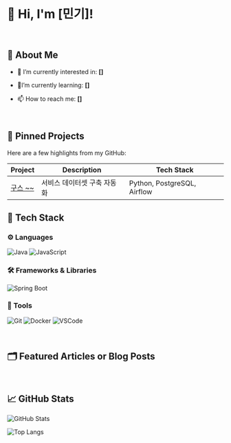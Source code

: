 # 👋 Hi, I'm [민기]!

<br>

## 🚀 About Me

- 🔭 I’m currently interested in: **[]**
- 🌱I’m currently learning: **[]**

- 📫 How to reach me: **[]**

<br>

## 📌 Pinned Projects

Here are a few highlights from my GitHub:

| Project                                          | Description                 | Tech Stack                  |
| ------------------------------------------------ | --------------------------- | --------------------------- |
| [구스 ~~](https://github.com/BOKJUNSOO/seoul-de) | 서비스 데이터셋 구축 자동화 | Python, PostgreSQL, Airflow |

## 🧰 Tech Stack

### ⚙️ Languages

![Java](https://img.shields.io/badge/Java-007396?style=for-the-badge&logo=openjdk&logoColor=white)
![JavaScript](https://img.shields.io/badge/JavaScript-F7DF1E?style=for-the-badge&logo=javascript&logoColor=black)

### 🛠 Frameworks & Libraries

![Spring Boot](https://img.shields.io/badge/Spring_Boot-6DB33F?style=for-the-badge&logo=springboot&logoColor=white)

### 🐳 Tools

![Git](https://img.shields.io/badge/Git-F05032?style=for-the-badge&logo=git&logoColor=white)
![Docker](https://img.shields.io/badge/Docker-2496ED?style=for-the-badge&logo=docker&logoColor=white)
![VSCode](https://img.shields.io/badge/VSCode-007ACC?style=for-the-badge&logo=visualstudiocode&logoColor=white)

<br>

## 🗂️ Featured Articles or Blog Posts

<br>

## 📈 GitHub Stats

![GitHub Stats](https://github-readme-stats.vercel.app/api?username=DDu-DDu&show_icons=true&theme=tokyonight)

![Top Langs](https://github-readme-stats.vercel.app/api/top-langs/?username=DDu-DDu&layout=compact&theme=tokyonight)
